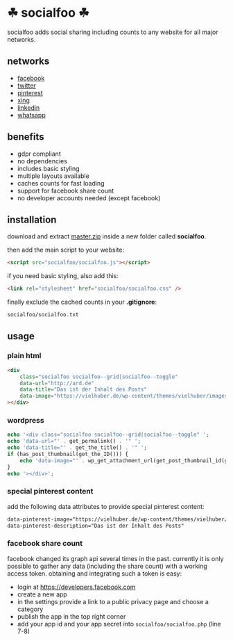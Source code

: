 # ☘ socialfoo ☘

socialfoo adds social sharing including counts to any website for all major networks.

## networks

-   [facebook](https://www.facebook.com/)
-   [twitter](https://www.twitter.com/)
-   [pinterest](https://www.pinterest.com/)
-   [xing](https://www.xing.com/)
-   [linkedin](https://www.linkedin.com/)
-   [whatsapp](https://www.whatsapp.com/)

## benefits

-   gdpr compliant
-   no dependencies
-   includes basic styling
-   multiple layouts available
-   caches counts for fast loading
-   support for facebook share count
-   no developer accounts needed (except facebook)

## installation

download and extract [master.zip](https://github.com/vielhuber/socialfoo/archive/master.zip) inside a new folder called **socialfoo**.

then add the main script to your website:

```html
<script src="socialfoo/socialfoo.js"></script>
```

if you need basic styling, also add this:

```html
<link rel="stylesheet" href="socialfoo/socialfoo.css" />
```

finally exclude the cached counts in your **.gitignore**:

```
socialfoo/socialfoo.txt
```

## usage

### plain html

```html
<div
    class="socialfoo socialfoo--grid|socialfoo--toggle"
    data-url="http://ard.de"
    data-title="Das ist der Inhalt des Posts"
    data-image="https://vielhuber.de/wp-content/themes/vielhuber/images/about.jpg"
></div>
```

### wordpress

```php
echo '<div class="socialfoo socialfoo--grid|socialfoo--toggle" ';
echo 'data-url="' . get_permalink() . '" ';
echo 'data-title="' . get_the_title() . '" ';
if (has_post_thumbnail(get_the_ID())) {
    echo 'data-image="' . wp_get_attachment_url(get_post_thumbnail_id(get_the_ID())) . '" ';
}
echo '></div>';
```

### special pinterest content

add the following data attributes to provide special pinterest content:

```html
data-pinterest-image="https://vielhuber.de/wp-content/themes/vielhuber/images/about.jpg"
data-pinterest-description="Das ist der Inhalt des Posts"
```

### facebook share count

facebook changed its graph api several times in the past.
currently it is only possible to gather any data (including the share count)
with a working access token. obtaining and integrating such a token is easy:

-   login at https://developers.facebook.com
-   create a new app
-   in the settings provide a link to a public privacy page and choose a category
-   publish the app in the top right corner
-   add your app id and your app secret into `socialfoo/socialfoo.php` (line 7-8)

